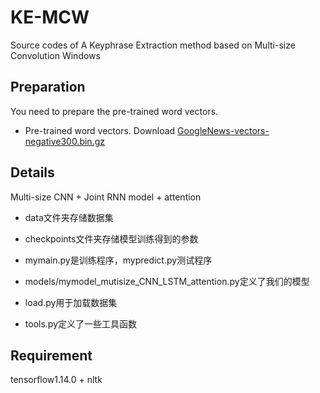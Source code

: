 # KE-MCW
Source codes of A Keyphrase Extraction method based on Multi-size Convolution Windows

## Preparation
You need to prepare  the pre-trained word vectors.
* Pre-trained word vectors. Download [GoogleNews-vectors-negative300.bin.gz](https://code.google.com/archive/p/word2vec/)


## Details
Multi-size CNN + Joint RNN model + attention

* data文件夹存储数据集

* checkpoints文件夹存储模型训练得到的参数

* mymain.py是训练程序，mypredict.py测试程序

* models/mymodel_mutisize_CNN_LSTM_attention.py定义了我们的模型

* load.py用于加载数据集

* tools.py定义了一些工具函数

## Requirement
tensorflow1.14.0 + nltk

